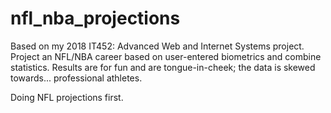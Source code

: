 # nfl_nba_projections

Based on my 2018 IT452: Advanced Web and Internet Systems project. Project an NFL/NBA career based on user-entered biometrics and combine statistics. Results are for fun and are tongue-in-cheek; the data is skewed towards... professional athletes.

Doing NFL projections first.
